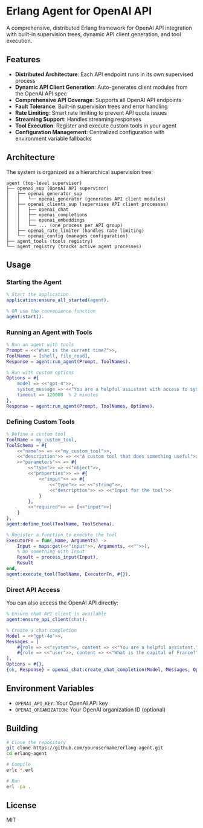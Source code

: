 # Erlang Agent for OpenAI API

A comprehensive, distributed Erlang framework for OpenAI API integration with built-in supervision trees, dynamic API client generation, and tool execution.

## Features

- **Distributed Architecture**: Each API endpoint runs in its own supervised process
- **Dynamic API Client Generation**: Auto-generates client modules from the OpenAI API spec
- **Comprehensive API Coverage**: Supports all OpenAI API endpoints
- **Fault Tolerance**: Built-in supervision trees and error handling
- **Rate Limiting**: Smart rate limiting to prevent API quota issues
- **Streaming Support**: Handles streaming responses
- **Tool Execution**: Register and execute custom tools in your agent
- **Configuration Management**: Centralized configuration with environment variable fallbacks

## Architecture

The system is organized as a hierarchical supervision tree:

```
agent (top-level supervisor)
├── openai_sup (OpenAI API supervisor)
│   ├── openai_generator_sup
│   │   └── openai_generator (generates API client modules)
│   ├── openai_clients_sup (supervises API client processes)
│   │   ├── openai_chat
│   │   ├── openai_completions
│   │   ├── openai_embeddings
│   │   └── ... (one process per API group)
│   ├── openai_rate_limiter (handles rate limiting)
│   └── openai_config (manages configuration)
├── agent_tools (tools registry)
└── agent_registry (tracks active agent processes)
```

## Usage

### Starting the Agent

```erlang
% Start the application
application:ensure_all_started(agent).

% OR use the convenience function
agent:start().
```

### Running an Agent with Tools

```erlang
% Run an agent with tools
Prompt = <<"What is the current time?">>,
ToolNames = [shell, file_read],
Response = agent:run_agent(Prompt, ToolNames).

% Run with custom options
Options = #{
    model => <<"gpt-4">>,
    system_message => <<"You are a helpful assistant with access to system tools.">>,
    timeout => 120000  % 2 minutes
},
Response = agent:run_agent(Prompt, ToolNames, Options).
```

### Defining Custom Tools

```erlang
% Define a custom tool
ToolName = my_custom_tool,
ToolSchema = #{
    <<"name">> => <<"my_custom_tool">>,
    <<"description">> => <<"A custom tool that does something useful">>,
    <<"parameters">> => #{
        <<"type">> => <<"object">>,
        <<"properties">> => #{
            <<"input">> => #{
                <<"type">> => <<"string">>,
                <<"description">> => <<"Input for the tool">>
            }
        },
        <<"required">> => [<<"input">>]
    }
},
agent:define_tool(ToolName, ToolSchema).

% Register a function to execute the tool
ExecutorFn = fun(_Name, Arguments) ->
    Input = maps:get(<<"input">>, Arguments, <<"">>),
    % Do something with Input
    Result = process_input(Input),
    Result
end,
agent:execute_tool(ToolName, ExecutorFn, #{}).
```

### Direct API Access

You can also access the OpenAI API directly:

```erlang
% Ensure chat API client is available
agent:ensure_api_client(chat).

% Create a chat completion
Model = <<"gpt-4o">>,
Messages = [
    #{role => <<"system">>, content => <<"You are a helpful assistant.">>},
    #{role => <<"user">>, content => <<"What is the capital of France?">>}
],
Options = #{},
{ok, Response} = openai_chat:create_chat_completion(Model, Messages, Options).
```

## Environment Variables

- `OPENAI_API_KEY`: Your OpenAI API key
- `OPENAI_ORGANIZATION`: Your OpenAI organization ID (optional)

## Building

```bash
# Clone the repository
git clone https://github.com/yourusername/erlang-agent.git
cd erlang-agent

# Compile
erlc *.erl

# Run
erl -pa .
```

## License

MIT
